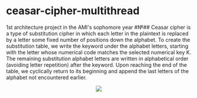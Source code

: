 # ceasar-cipher-multithread
1st architecture project in the AMI's sophomore year
#№## Ceasar cipher is a type of substitution cipher in which each letter in the plaintext is replaced by a letter some fixed number of positions down the alphabet.
To create the substitution table, we write the keyword under the alphabet letters, starting with the letter whose numerical code matches the selected numerical key K. The remaining substitution alphabet letters are written in alphabetical order (avoiding letter repetition) after the keyword. Upon reaching the end of the table, we cyclically return to its beginning and append the last letters of the alphabet not encountered earlier.
<p align="center"><img src="[[http://some_place.com/image.png](https://neudoff.net/info/wp-content/uploads/2011/04/tablica-zamen-simvolov-dlja-sistemy-shifrovanija-cezarja.png)](https://neudoff.net/info/wp-content/uploads/2011/04/tablica-zamen-simvolov-dlja-sistemy-shifrovanija-cezarja.png)" /></p>

